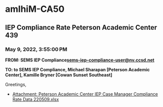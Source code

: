 # amIhiM-CA50
## IEP Compliance Rate Peterson Academic Center 439
### May 9, 2022, 3:55:00 PM
**FROM: SEMS IEP Compliance<sems-iep-compliance-user@nv.ccsd.net>**

**TO: to SEMS IEP Compliance, Michael Sharapan [Peterson Academic Center], Kamille Bryner [Cowan Sunset Southeast]**


Greetings,  





* [Attachment: Peterson Academic Center IEP Case Manager Compliance Rate Data 220509.xlsx](amIhiM-CA50-attachment-1.xlsx)
